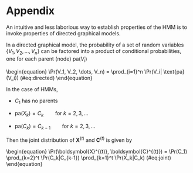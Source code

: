 # Appendix

An intuitive and less laborious way to establish properties of the HMM is to invoke properties of directed graphical models.

In a directed graphical model, the probability of a set of random variables $\{V_1, V_2, \dots, V_n\}$ can be factored into a product of conditional probabilities, one for each parent (node) $\text{pa} (V_i)$

\begin{equation}
\Pr(V_1, V_2, \dots, V_n) = \prod_{i=1}^n \Pr(V_i| \text{pa} (V_i))
(\#eq:directed)
\end{equation}

In the case of HMMs, 

- $C_1$ has no parents

- $\text{pa} (X_k) = C_k \qquad{\text{for } k = 2, 3, \dots}$

- $\text{pa} (C_k) = C_{k-1} \qquad{\text{for } k = 2, 3, \dots}$

Then the joint distribution of $\boldsymbol{X}^{(t)}$ and $\boldsymbol{C}^{(t)}$  is given by 

\begin{equation}
\Pr(\boldsymbol{X}^{(t)}, \boldsymbol{C}^{(t)}) = \Pr(C_1) \prod_{k=2}^t \Pr(C_k|C_{k-1}) \prod_{k=1}^t \Pr(X_k|C_k)
(\#eq:joint)
\end{equation}

